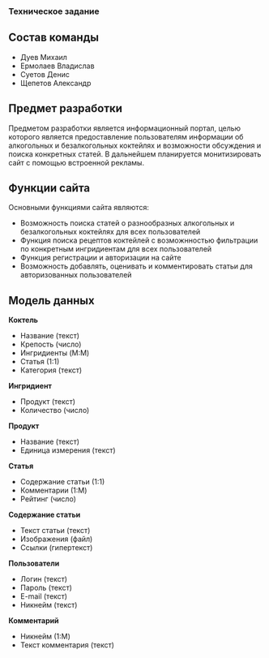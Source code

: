 ﻿### Техническое задание

## Состав команды

* Дуев Михаил
* Ермолаев Владислав
* Суетов Денис
* Щепетов Александр


## Предмет разработки
Предметом разработки является информационный портал, целью которого является предоставление пользователям информации об алкогольных и безалкогольных коктейлях и возможности обсуждения и поиска конкретных статей.
В дальнейшем планируется монитизировать сайт с помощью встроенной рекламы.


## Функции сайта
Основными функциями сайта являются:

* Возможность поиска статей о разнообразных алкогольных и безалкогольных коктейлях для всех пользователей
* Функция поиска рецептов коктейлей с возможнностью фильтрации по конкретным ингридиентам для всех пользователей
* Функция регистрации и авторизации на сайте
* Возможность добавлять, оценивать и комментировать статьи для авторизованных пользователей

## Модель данных

**Коктель**

* Название (текст)
* Крепость (число)
* Ингридиенты (M:M)
* Статья (1:1)
* Категория (текст)

**Ингридиент**

* Продукт (текст)
* Количество (число)

**Продукт**

* Название (текст)
* Единица измерения (текст)

**Статья**

* Содержание статьи (1:1)
* Комментарии (1:M)
* Рейтинг (число)

**Содержание статьи**

* Текст статьи (текст)
* Изображения (файл)
* Ссылки (гипертекст)

**Пользователи**

* Логин (текст)
* Пароль (текст)
* E-mail (текст)
* Никнейм (текст)

**Комментарий**

* Никнейм (1:M)
* Текст комментария (текст)

